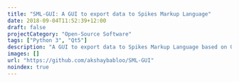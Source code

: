 ```yaml
---
title: "SML-GUI: A GUI to export data to Spikes Markup Language"
date: 2018-09-04T11:52:39+12:00
draft: false
projectCategory: "Open-Source Software"
tags: ["Python 3", "Qt5"]
description: "A GUI to export data to Spikes Markup Language based on Qt5."
images: []
url: "https://github.com/akshaybabloo/SML-GUI"
noindex: true
---
```

